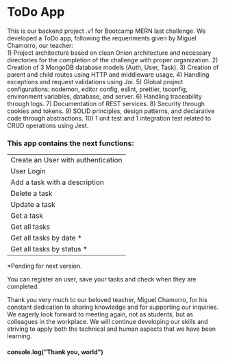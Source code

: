 <h1>ToDo App</h1>
This is our backend project .v1 for Bootcamp MERN last challenge.
We developed a ToDo app, following the requeriments given by Miguel Chamorro, our teacher:
</br>
1) Project architecture based on clean Onion architecture and necessary directories for the completion of the challenge with proper organization.
2) Creation of 3 MongoDB database models (Auth, User, Task).
3) Creation of parent and child routes using HTTP and middleware usage.
4) Handling exceptions and request validations using Joi.
5) Global project configurations: nodemon, editor config, eslint, prettier, tsconfig, environment variables, database, and server.
6) Handling traceability through logs.
7) Documentation of REST services.
8) Security through cookies and tokens.
9) SOLID principles, design patterns, and declarative code through abstractions.
10) 1 unit test and 1 integration test related to CRUD operations using Jest.



<h3>This app contains the next functions:</h3>
<table>
  <tr>
    <td>Create an User with authentication</td>
  </tr>
  <tr>
    <td>User Login</td>
  </tr>
  <tr>
    <td>Add a task with a description</td>
  </tr>
  <tr>
    <td>Delete a task</td>
  </tr>
  <tr>
    <td>Update a task</td>
  </tr>
  <tr>
    <td>Get a task</td>
  </tr>
  <tr>
    <td>Get all tasks</td>
  </tr>
  <tr>
    <td>Get all tasks by date *</td>
  </tr>
  <tr>
    <td>Get all tasks by status *</td>
  </tr>
</table>


*Pending for next version.

You can register an user, save your tasks and check when they are completed.

Thank you very much to our beloved teacher, Miguel Chamorro, for his constant dedication to sharing knowledge and for supporting our inquiries. We eagerly look forward to meeting again, not as students, but as colleagues in the workplace.
We will continue developing our skills and striving to apply both the technical and human aspects that we have been learning.

<h4>console.log("Thank you, world")</h4>


